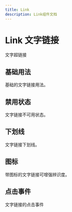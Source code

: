 ```yaml
---
title: Link
description: Link组件文档
---
```

# Link 文字链接
文字超链接

## 基础用法
基础的文字链接用法。
<preview path="../demo/Link/Basic.vue" title="基础用法" description="Link组件的基础用法"></preview>

## 禁用状态
文字链接不可用状态。
<preview path="../demo/Link/Disable.vue"></preview>

## 下划线
文字链接下划线。
<preview path="../demo/Link/Underlined.vue"></preview>

## 图标
带图标的文字链接可增强辨识度。
<preview path="../demo/Link/IconLink.vue"></preview>

## 点击事件
文字链接的点击事件
<preview path="../demo/Link/Click.vue"></preview>